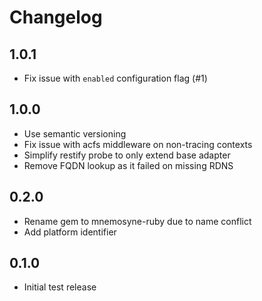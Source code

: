 # Changelog

## 1.0.1

* Fix issue with `enabled` configuration flag (#1)

## 1.0.0

* Use semantic versioning
* Fix issue with acfs middleware on non-tracing contexts
* Simplify restify probe to only extend base adapter
* Remove FQDN lookup as it failed on missing RDNS

## 0.2.0

* Rename gem to mnemosyne-ruby due to name conflict
* Add platform identifier

## 0.1.0

* Initial test release
